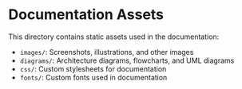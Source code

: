 # Documentation Assets

This directory contains static assets used in the documentation:

- `images/`: Screenshots, illustrations, and other images
- `diagrams/`: Architecture diagrams, flowcharts, and UML diagrams
- `css/`: Custom stylesheets for documentation
- `fonts/`: Custom fonts used in documentation
